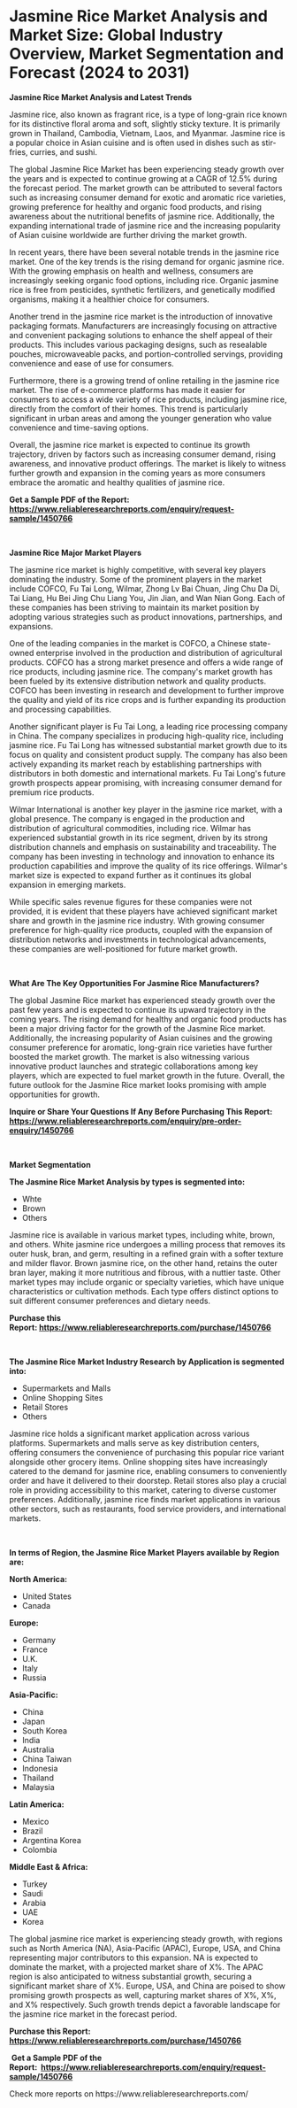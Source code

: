 <p><h1>Jasmine Rice Market Analysis and Market Size: Global Industry Overview, Market Segmentation and Forecast (2024 to 2031)</h1></p><p><strong>Jasmine Rice Market Analysis and Latest Trends</strong></p>
<p><p>Jasmine rice, also known as fragrant rice, is a type of long-grain rice known for its distinctive floral aroma and soft, slightly sticky texture. It is primarily grown in Thailand, Cambodia, Vietnam, Laos, and Myanmar. Jasmine rice is a popular choice in Asian cuisine and is often used in dishes such as stir-fries, curries, and sushi.</p><p>The global Jasmine Rice Market has been experiencing steady growth over the years and is expected to continue growing at a CAGR of 12.5% during the forecast period. The market growth can be attributed to several factors such as increasing consumer demand for exotic and aromatic rice varieties, growing preference for healthy and organic food products, and rising awareness about the nutritional benefits of jasmine rice. Additionally, the expanding international trade of jasmine rice and the increasing popularity of Asian cuisine worldwide are further driving the market growth.</p><p>In recent years, there have been several notable trends in the jasmine rice market. One of the key trends is the rising demand for organic jasmine rice. With the growing emphasis on health and wellness, consumers are increasingly seeking organic food options, including rice. Organic jasmine rice is free from pesticides, synthetic fertilizers, and genetically modified organisms, making it a healthier choice for consumers.</p><p>Another trend in the jasmine rice market is the introduction of innovative packaging formats. Manufacturers are increasingly focusing on attractive and convenient packaging solutions to enhance the shelf appeal of their products. This includes various packaging designs, such as resealable pouches, microwaveable packs, and portion-controlled servings, providing convenience and ease of use for consumers.</p><p>Furthermore, there is a growing trend of online retailing in the jasmine rice market. The rise of e-commerce platforms has made it easier for consumers to access a wide variety of rice products, including jasmine rice, directly from the comfort of their homes. This trend is particularly significant in urban areas and among the younger generation who value convenience and time-saving options.</p><p>Overall, the jasmine rice market is expected to continue its growth trajectory, driven by factors such as increasing consumer demand, rising awareness, and innovative product offerings. The market is likely to witness further growth and expansion in the coming years as more consumers embrace the aromatic and healthy qualities of jasmine rice.</p></p>
<p><strong>Get a Sample PDF of the Report:&nbsp; <a href="https://www.reliableresearchreports.com/enquiry/request-sample/1450766">https://www.reliableresearchreports.com/enquiry/request-sample/1450766</a></strong></p>
<p>&nbsp;</p>
<p><strong>Jasmine Rice Major Market Players</strong></p>
<p><p>The jasmine rice market is highly competitive, with several key players dominating the industry. Some of the prominent players in the market include COFCO, Fu Tai Long, Wilmar, Zhong Lv Bai Chuan, Jing Chu Da Di, Tai Liang, Hu Bei Jing Chu Liang You, Jin Jian, and Wan Nian Gong. Each of these companies has been striving to maintain its market position by adopting various strategies such as product innovations, partnerships, and expansions. </p><p>One of the leading companies in the market is COFCO, a Chinese state-owned enterprise involved in the production and distribution of agricultural products. COFCO has a strong market presence and offers a wide range of rice products, including jasmine rice. The company's market growth has been fueled by its extensive distribution network and quality products. COFCO has been investing in research and development to further improve the quality and yield of its rice crops and is further expanding its production and processing capabilities.</p><p>Another significant player is Fu Tai Long, a leading rice processing company in China. The company specializes in producing high-quality rice, including jasmine rice. Fu Tai Long has witnessed substantial market growth due to its focus on quality and consistent product supply. The company has also been actively expanding its market reach by establishing partnerships with distributors in both domestic and international markets. Fu Tai Long's future growth prospects appear promising, with increasing consumer demand for premium rice products.</p><p>Wilmar International is another key player in the jasmine rice market, with a global presence. The company is engaged in the production and distribution of agricultural commodities, including rice. Wilmar has experienced substantial growth in its rice segment, driven by its strong distribution channels and emphasis on sustainability and traceability. The company has been investing in technology and innovation to enhance its production capabilities and improve the quality of its rice offerings. Wilmar's market size is expected to expand further as it continues its global expansion in emerging markets.</p><p>While specific sales revenue figures for these companies were not provided, it is evident that these players have achieved significant market share and growth in the jasmine rice industry. With growing consumer preference for high-quality rice products, coupled with the expansion of distribution networks and investments in technological advancements, these companies are well-positioned for future market growth.</p></p>
<p>&nbsp;</p>
<p><strong>What Are The Key Opportunities For Jasmine Rice Manufacturers?</strong></p>
<p><p>The global Jasmine Rice market has experienced steady growth over the past few years and is expected to continue its upward trajectory in the coming years. The rising demand for healthy and organic food products has been a major driving factor for the growth of the Jasmine Rice market. Additionally, the increasing popularity of Asian cuisines and the growing consumer preference for aromatic, long-grain rice varieties have further boosted the market growth. The market is also witnessing various innovative product launches and strategic collaborations among key players, which are expected to fuel market growth in the future. Overall, the future outlook for the Jasmine Rice market looks promising with ample opportunities for growth.</p></p>
<p><strong>Inquire or Share Your Questions If Any Before Purchasing This Report: <a href="https://www.reliableresearchreports.com/enquiry/pre-order-enquiry/1450766">https://www.reliableresearchreports.com/enquiry/pre-order-enquiry/1450766</a></strong></p>
<p>&nbsp;</p>
<p><strong>Market Segmentation</strong></p>
<p><strong>The Jasmine Rice Market Analysis by types is segmented into:</strong></p>
<p><ul><li>Whte</li><li>Brown</li><li>Others</li></ul></p>
<p><p>Jasmine rice is available in various market types, including white, brown, and others. White jasmine rice undergoes a milling process that removes its outer husk, bran, and germ, resulting in a refined grain with a softer texture and milder flavor. Brown jasmine rice, on the other hand, retains the outer bran layer, making it more nutritious and fibrous, with a nuttier taste. Other market types may include organic or specialty varieties, which have unique characteristics or cultivation methods. Each type offers distinct options to suit different consumer preferences and dietary needs.</p></p>
<p><strong>Purchase this Report:&nbsp;<a href="https://www.reliableresearchreports.com/purchase/1450766">https://www.reliableresearchreports.com/purchase/1450766</a></strong></p>
<p>&nbsp;</p>
<p><strong>The Jasmine Rice Market Industry Research by Application is segmented into:</strong></p>
<p><ul><li>Supermarkets and Malls</li><li>Online Shopping Sites</li><li>Retail Stores</li><li>Others</li></ul></p>
<p><p>Jasmine rice holds a significant market application across various platforms. Supermarkets and malls serve as key distribution centers, offering consumers the convenience of purchasing this popular rice variant alongside other grocery items. Online shopping sites have increasingly catered to the demand for jasmine rice, enabling consumers to conveniently order and have it delivered to their doorstep. Retail stores also play a crucial role in providing accessibility to this market, catering to diverse customer preferences. Additionally, jasmine rice finds market applications in various other sectors, such as restaurants, food service providers, and international markets.</p></p>
<p>&nbsp;</p>
<p><strong>In terms of Region, the Jasmine Rice Market Players available by Region are:</strong></p>
<p>
    <p> <strong> North America: </strong>
        <ul>
            <li>United States</li>
            <li>Canada</li>
        </ul>
        </p> 
    <p> <strong> Europe: </strong>
        <ul>
            <li>Germany</li>
            <li>France</li>
            <li>U.K.</li>
            <li>Italy</li>
            <li>Russia</li>
        </ul>
        </p> 
    <p> <strong> Asia-Pacific: </strong>
        <ul>
            <li>China</li>
            <li>Japan</li>
            <li>South Korea</li>
            <li>India</li>
            <li>Australia</li>
            <li>China Taiwan</li>
            <li>Indonesia</li>
            <li>Thailand</li>
            <li>Malaysia</li>
        </ul>
        </p> 
    <p> <strong> Latin America: </strong>
        <ul>
            <li>Mexico</li>
            <li>Brazil</li>
            <li>Argentina Korea</li>
            <li>Colombia</li>
        </ul>
        </p> 
    <p> <strong> Middle East & Africa: </strong>
        <ul>
            <li>Turkey</li>
            <li>Saudi</li>
            <li>Arabia</li>
            <li>UAE</li>
            <li>Korea</li>
        </ul>
    </p>
    </p>
<p><p>The global jasmine rice market is experiencing steady growth, with regions such as North America (NA), Asia-Pacific (APAC), Europe, USA, and China representing major contributors to this expansion. NA is expected to dominate the market, with a projected market share of X%. The APAC region is also anticipated to witness substantial growth, securing a significant market share of X%. Europe, USA, and China are poised to show promising growth prospects as well, capturing market shares of X%, X%, and X% respectively. Such growth trends depict a favorable landscape for the jasmine rice market in the forecast period.</p></p>
<p><strong>Purchase this Report: <a href="https://www.reliableresearchreports.com/purchase/1450766">https://www.reliableresearchreports.com/purchase/1450766</a></strong></p>
<p>&nbsp;<strong>Get a Sample PDF of the Report:&nbsp;&nbsp;<a href="https://www.reliableresearchreports.com/enquiry/request-sample/1450766">https://www.reliableresearchreports.com/enquiry/request-sample/1450766</a></strong></p>
<p><strong></strong></p>
<p>Check more reports on https://www.reliableresearchreports.com/</p>